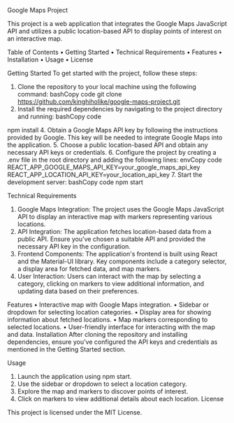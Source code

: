 Google Maps Project


This project is a web application that integrates the Google Maps JavaScript API and utilizes a public location-based API to display points of interest on an interactive map.


Table of Contents
•	Getting Started
•	Technical Requirements
•	Features
•	Installation
•	Usage
•	License


Getting Started
To get started with the project, follow these steps:
1.	Clone the repository to your local machine using the following command:
bashCopy code
git clone https://github.com/kinghiholike/google-maps-project.git 
2.	Install the required dependencies by navigating to the project directory and running:
bashCopy code


npm install 
4.	Obtain a Google Maps API key by following the instructions provided by Google. This key will be needed to integrate Google Maps into the application.
5.	Choose a public location-based API and obtain any necessary API keys or credentials.
6.	Configure the project by creating a .env file in the root directory and adding the following lines:
envCopy code
REACT_APP_GOOGLE_MAPS_API_KEY=your_google_maps_api_key REACT_APP_LOCATION_API_KEY=your_location_api_key 
7.	Start the development server:
bashCopy code
npm start 



Technical Requirements
1.	Google Maps Integration: The project uses the Google Maps JavaScript API to display an interactive map with markers representing various locations.
2.	API Integration: The application fetches location-based data from a public API. Ensure you've chosen a suitable API and provided the necessary API key in the configuration.
3.	Frontend Components: The application's frontend is built using React and the Material-UI library. Key components include a category selector, a display area for fetched data, and map markers.
4.	User Interaction: Users can interact with the map by selecting a category, clicking on markers to view additional information, and updating data based on their preferences.



Features
•	Interactive map with Google Maps integration.
•	Sidebar or dropdown for selecting location categories.
•	Display area for showing information about fetched locations.
•	Map markers corresponding to selected locations.
•	User-friendly interface for interacting with the map and data.
Installation
After cloning the repository and installing dependencies, ensure you've configured the API keys and credentials as mentioned in the Getting Started section.




Usage
1.	Launch the application using npm start.
2.	Use the sidebar or dropdown to select a location category.
3.	Explore the map and markers to discover points of interest.
4.	Click on markers to view additional details about each location.
License


This project is licensed under the MIT License.
